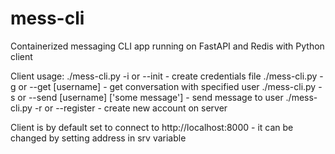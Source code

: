 # mess-cli
Containerized messaging CLI app running on FastAPI and Redis with Python client

Client usage:
./mess-cli.py -i or --init - create credentials file
./mess-cli.py -g or --get [username] - get conversation with specified user
./mess-cli.py -s or --send [username] ['some message'] - send message to user
./mess-cli.py -r or --register - create new account on server

Client is by default set to connect to http://localhost:8000 - it can be changed by setting address in srv variable
